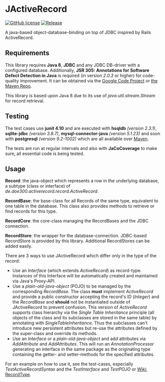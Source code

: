 JActiveRecord
=============
[![GitHub license](https://img.shields.io/github/license/doe300/jactiverecord.svg)](https://github.com/doe300/jactiverecord/blob/master/LICENSE)
[![Release](https://img.shields.io/github/tag/doe300/jactiverecord.svg)](https://github.com/doe300/jactiverecord/releases/latest)

A java-based object-database-binding on top of JDBC inspired by Rails ActiveRecord.

Requirements
------
This library requires **Java 8**, **JDBC** and any JDBC DB-driver with a configured database.
Additionally, **JSR 305: Annotations for Software Defect Detection in Java** is required (in version *2.0.3* or higher) for code-quality improvement.
It can be obtained via the [Google Code Project](https://code.google.com/p/jsr-305/) 
or [the Maven Repo](http://search.maven.org/#search|gav|1|g%3A%22com.google.code.findbugs%22%20AND%20a%3A%22jsr305%22).

This library is based upon Java 8 due to its use of *java.util.stream.Stream* for record retrieval.

Testing
------
The test cases use **junit 4.10** and are executed with **hsqldb** *(version 2.3.1)*, **sqlite-jdbc** *(version 3.8.7)*,
**mysql-connector-java** *(version 5.1.23)* and soon with **postgresql** *(version 9.2-1002)* which are all available over [Maven](http://search.maven.org/).

The tests are run at regular intervals and also with **JaCoCoverage** to make sure, all essential code is being tested.

Usage
------
**Record**: the java-object which represents a row in the underlying database, a subtype (class or interface) of *de.doe300.activerecord.record.ActiveRecord*.

**RecordBase**: the base-class for all Records of the same type, equivalent to one table in the database. This class also provides methods to retrieve or find records for this type.

**RecordCore**: the core-class managing the RecordBases and the JDBC connection.

**RecordStore**: the wrapper for the database-connection. JDBC-based RecordStore is provided by this library. Additional RecordStores can be added easily.


There are 3 ways to use JActiveRecord which differ only in the type of the record:

- Use an *Interface* (which extends *ActiveRecord*) as record-type. Instances of this Interface will be automatically created and maintained via Java's Proxy-API.
- Use a *plain-old-java-object* (POJO) to be managed by the corresponding *RecordBase*. 
The class **must** implement *ActiveRecord* and provide a public constructor accepting the record's ID (*Integer*) and the *RecordBase* and **should** not be instantiated outside of JActiveRecord to prevent confusion.
This version of *ActiveRecord* supports class hierarchy via the *Single Table Inheritance* principle (all objects of the class and its subclasses are stored in the same table) by annotating with *SingleTableInheritance*.
Thus the subclasses can't introduce new persistent attributes but re-use the attributes defined by the super-class and override its methods.
- Use an *Interface* or a *plain-old-java-object* and add attributes via *AddAttribute* and *AddAttributes*. 
This will run an *AnnotationProcessor* generating an interface in the same package as the originating type containing the getter- and setter-methods for the specified attributes.


For an example on how to use it, see the test-cases, especially *TestActiveRecordSyntax* and the *TestInterface* and *TestPOJO*
or [Wiki: RecordType](https://github.com/doe300/jactiverecord/wiki/RecordTypes).
